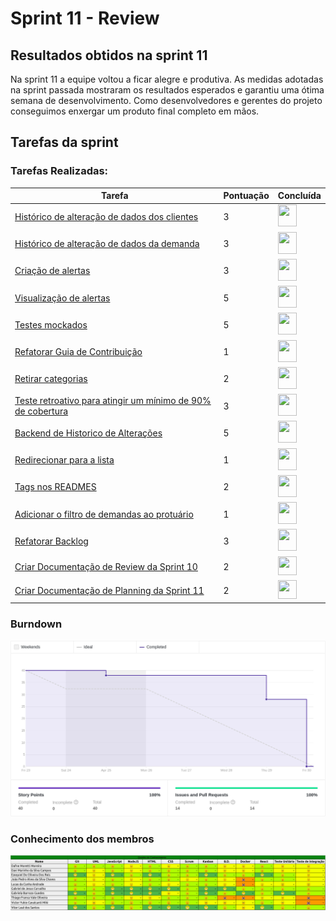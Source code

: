 # Sprint 11 - Review 

## Resultados obtidos na sprint 11

Na sprint 11 a equipe voltou a ficar alegre e produtiva. As medidas adotadas na sprint passada mostraram os resultados esperados e garantiu uma ótima semana de desenvolvimento. Como desenvolvedores e gerentes do projeto conseguimos enxergar um produto final completo em mãos. 

## Tarefas da sprint

### Tarefas Realizadas:

|Tarefa|Pontuação|Concluída|
|--|--|--|
|[Histórico de alteração de dados dos clientes](https://github.com/fga-eps-mds/2020-2-SiGeD/issues/214)|3|<image src="https://i.pinimg.com/originals/21/3d/c0/213dc0ed0a2e69d1978c75bfbcff903a.png" width=30 height=35>|
|[Histórico de alteração de dados da demanda](https://github.com/fga-eps-mds/2020-2-SiGeD/issues/215)|3|<image src="https://i.pinimg.com/originals/21/3d/c0/213dc0ed0a2e69d1978c75bfbcff903a.png" width=30 height=35>|
|[Criação de alertas](https://github.com/fga-eps-mds/2020-2-SiGeD/issues/216)|3|<image src="https://i.pinimg.com/originals/21/3d/c0/213dc0ed0a2e69d1978c75bfbcff903a.png" width=30 height=35>|
|[Visualização de alertas](https://github.com/fga-eps-mds/2020-2-SiGeD/issues/217)|5|<image src="https://i.pinimg.com/originals/21/3d/c0/213dc0ed0a2e69d1978c75bfbcff903a.png" width=30 height=35>|
|[Testes mockados](https://github.com/fga-eps-mds/2020-2-SiGeD/issues/220)|5|<image src="https://i.pinimg.com/originals/21/3d/c0/213dc0ed0a2e69d1978c75bfbcff903a.png" width=30 height=35>|
|[Refatorar Guia de Contribuição](https://github.com/fga-eps-mds/2020-2-SiGeD/issues/221)|1|<image src="https://i.pinimg.com/originals/21/3d/c0/213dc0ed0a2e69d1978c75bfbcff903a.png" width=30 height=35>|
|[Retirar categorias](https://github.com/fga-eps-mds/2020-2-SiGeD/issues/222)|2|<image src="https://i.pinimg.com/originals/21/3d/c0/213dc0ed0a2e69d1978c75bfbcff903a.png" width=30 height=35>|
|[Teste retroativo para atingir um mínimo de 90% de cobertura](https://github.com/fga-eps-mds/2020-2-SiGeD/issues/223)|3|<image src="https://i.pinimg.com/originals/21/3d/c0/213dc0ed0a2e69d1978c75bfbcff903a.png" width=30 height=35>|
|[Backend de Historico de Alterações](https://github.com/fga-eps-mds/2020-2-SiGeD/issues/224)|5|<image src="https://i.pinimg.com/originals/21/3d/c0/213dc0ed0a2e69d1978c75bfbcff903a.png" width=30 height=35>|
|[Redirecionar para a lista](https://github.com/fga-eps-mds/2020-2-SiGeD/issues/225)|1|<image src="https://i.pinimg.com/originals/21/3d/c0/213dc0ed0a2e69d1978c75bfbcff903a.png" width=30 height=35>|
|[Tags nos READMES](https://github.com/fga-eps-mds/2020-2-SiGeD/issues/226)|2|<image src="https://i.pinimg.com/originals/21/3d/c0/213dc0ed0a2e69d1978c75bfbcff903a.png" width=30 height=35>|
|[Adicionar o filtro de demandas ao protuário](https://github.com/fga-eps-mds/2020-2-SiGeD/issues/227)|1|<image src="https://i.pinimg.com/originals/21/3d/c0/213dc0ed0a2e69d1978c75bfbcff903a.png" width=30 height=35>|
|[Refatorar Backlog](https://github.com/fga-eps-mds/2020-2-SiGeD/issues/229)|3|<image src="https://i.pinimg.com/originals/21/3d/c0/213dc0ed0a2e69d1978c75bfbcff903a.png" width=30 height=35>|
|[Criar Documentação de Review da Sprint 10](https://github.com/fga-eps-mds/2020-2-SiGeD/issues/232)|2|<image src="https://contmoura.com.br/wp-content/uploads/2019/09/x-png-icon-8.png" width=30 height=30>|
|[Criar Documentação de Planning da Sprint 11](https://github.com/fga-eps-mds/2020-2-SiGeD/issues/233)|2|<image src="https://contmoura.com.br/wp-content/uploads/2019/09/x-png-icon-8.png" width=30 height=30>|

### Burndown
 ![imagem](burndown.png)

### Conhecimento dos membros
 ![imagem](conhecimento.png)
